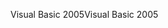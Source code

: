 <span data-ttu-id="913ce-101">Visual Basic 2005</span><span class="sxs-lookup"><span data-stu-id="913ce-101">Visual Basic 2005</span></span>